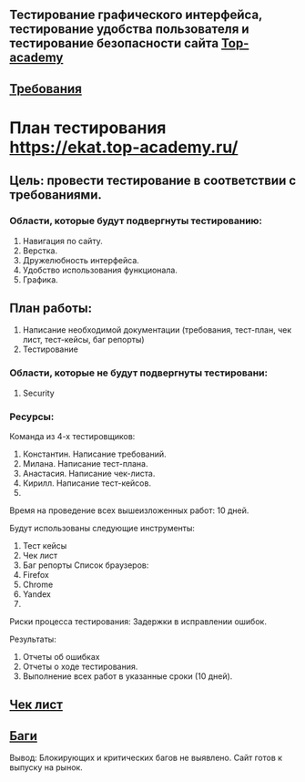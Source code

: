 ## Тестирование графического интерфейса, тестирование удобства пользователя и тестирование безопасности сайта [Top-academy](https://ekat.top-academy.ru/)

## [Требования](https://docs.google.com/document/d/1Owar8uJ0g6DUqCtMN4TXNGOXIcqws2-_5ve9oyf94bI/edit?usp=sharing) 
# План тестирования https://ekat.top-academy.ru/ 

## Цель: провести тестирование в соответствии с требованиями.  
### Области, которые будут подвергнуты тестированию:
1. Навигация по сайту.
2. Верстка.
3. Дружелюбность интерфейса.
4. Удобство использования функционала. 
5. Графика.

## План работы:
1. Написание необходимой документации (требования, тест-план, чек лист, тест-кейсы, баг репорты) 
2. Тестирование


### Области, которые не будут подвергнуты тестировани:
1. Security 

### Ресурсы:
Команда из 4-х тестировщиков:
1. Константин. Написание требований.
2. Милана. Написание тест-плана.
3. Анастасия. Написание чек-листа.
4. Кирилл. Написание тест-кейсов.
5. 
Время на проведение всех вышеизложенных работ: 10 дней.

Будут использованы следующие инструменты:
1. Тест кейсы
2. Чек лист
3. Баг репорты
Список браузеров:
1. Firefox
2. Chrome
3. Yandex
4. 
Риски процесса тестирования: Задержки в исправлении ошибок.

Результаты:
1. Отчеты об ошибках 
2. Отчеты о ходе тестирования.
3. Выполнение всех работ в указанные сроки (10 дней). 
## [Чек лист](https://docs.google.com/spreadsheets/d/1brGXkqo17xKwz6woc67erNMpUZCNw5ucV-fbhpnWZQQ/edit?usp=sharing)
## [Баги](https://docs.google.com/spreadsheets/d/1QNaIBI4Oh6mhoTZuGKTpOaPMBQ52i_nl71IQ7rAvLPU/edit?usp=sharing) 

Вывод: Блокирующих и критических багов не выявлено. Сайт готов к выпуску на рынок. 
